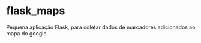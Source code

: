 # flask_maps
Pequena aplicação Flask, para coletar dados de marcadores adicionados ao mapa do google.
